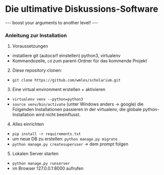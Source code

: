 # Die ultimative Diskussions-Software
 --- boost your arguments to another level! ---

### Anleitung zur Installation
1. Voraussetzungen
  - installiere git (autocsrf einstellen) python3, virtualenv
  - Kommandozeile, `cd` zum parent-Ordner für das kommende Projekt
2. Diese repository clonen:
  - `git clone https://github.com/wmles/scholarium.git`
3. Eine virtual environment erstellen + aktivieren
  - `virtualenv venv --python=python3`
  - `source venv/bin/activate` (unter Windows anders -> google)
die Folgenden Installationen passieren in der virtualenv, die globale python-Installation wird nicht beeinflusst.
4. Alles einrichten
  - `pip install -r requirements.txt`
  - um neue DB zu erstellen: `python manage.py migrate`
  - `python manage.py createsuperuser` -> dem prompt folgen
5. Lokalen Server starten
  - `python manage.py runserver`
  - im Browser 127.0.0.1:8000 aufrufen

